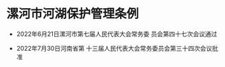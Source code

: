# 漯河市河湖保护管理条例

- 2022年6月21日漯河市第七届人民代表大会常务委
  员会第四十七次会议通过

- 2022年7月30日河南省第
  十三届人民代表大会常务委员会第三十四次会议批准

<!-- INFO END -->
